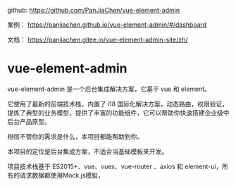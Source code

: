 

github: https://github.com/PanJiaChen/vue-element-admin

案例： https://panjiachen.github.io/vue-element-admin/#/dashboard

文档： https://panjiachen.gitee.io/vue-element-admin-site/zh/




# vue-element-admin

vue-element-admin 是一个后台集成解决方案，它基于 vue 和 element。

它使用了最新的前端技术栈，内置了 i18 国际化解决方案，动态路由，权限验证，提炼了典型的业务模型，提供了丰富的功能组件，它可以帮助你快速搭建企业级中后台产品原型。

相信不管你的需求是什么，本项目都能帮助到你。

本项目的定位是后台集成方案，不适合当基础模板来开发。

项目技术栈基于 ES2015+、vue、vuex、vue-router 、axios 和 element-ui，所有的请求数据都使用Mock.js模拟，




